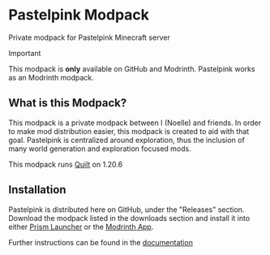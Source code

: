 # Pastelpink Modpack

Private modpack for Pastelpink Minecraft server

> [!IMPORTANT]
> This modpack is **only** available on GitHub and Modrinth. Pastelpink works as an Modrinth modpack.

## What is this Modpack?

This modpack is a private modpack between I (Noelle) and friends. In order to make mod distribution easier,
this modpack is created to aid with that goal. Pastelpink is centralized around exploration, thus
the inclusion of many world generation and exploration focused mods.

This modpack runs [Quilt](https://quiltmc.org/en/) on 1.20.6

## Installation

Pastelpink is distributed here on GitHub, under the "Releases" section. Download the modpack listed in the downloads section
and install it into either [Prism Launcher](https://prismlauncher.org/) or the [Modrinth App](https://modrinth.com/app).

Further instructions can be found in the [documentation](https://pastelpink-modpack.readthedocs.io/en/latest)
